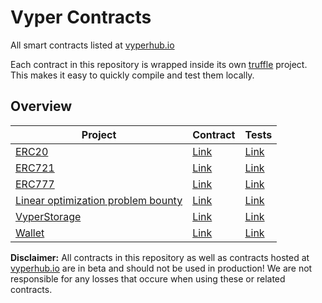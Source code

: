 # Vyper Contracts
All smart contracts listed at [vyperhub.io](https://contracts.vyperhub.io/)

Each contract in this repository is wrapped inside its own [truffle](https://truffleframework.com/) project.
This makes it easy to quickly compile and test them locally.

## Overview

| Project | Contract | Tests |
| - | - | - |
| [ERC20](erc20/) | [Link](erc20/contracts/erc20.vy) | [Link](erc20/tests/erc20.js) |
| [ERC721](erc721/) | [Link](erc721/contracts/erc721.vy) | [Link](erc721/tests/erc721.js) |
| [ERC777](erc777/) | [Link](erc777/contracts/erc777.vy) | [Link](erc777/test) |
| [Linear optimization problem bounty](linear_optimization_problem_bounty/) | [Link](linear_optimization_problem_bounty/contracts/linear_optimization_problem_bounty.vy) | [Link](linear_optimization_problem_bounty/tests/linear_optimization_problem_bounty.js) |
| [VyperStorage](vyperStorage/) | [Link](vyperStorage/contracts/vyperStorage.vy) | [Link](vyperStorage/tests/vyperStorage.js) |
| [Wallet](wallet/) | [Link](wallet/contracts/wallet.vy) | [Link](wallet/tests/wallet.js) |

**Disclaimer:** All contracts in this repository as well as contracts hosted at [vyperhub.io](https://contracts.vyperhub.io/) are in beta and should not be used in production! We are not responsible for any losses that occure when using these or related contracts.
